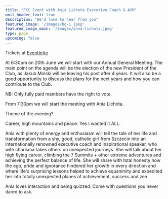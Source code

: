 ```yaml
---
title: "PCC Event with Ania Lichota Executive Coach & AGM"
omit_header_text: true
description: "We'd love to hear from you"
featured_image: '/images/bg-1.jpeg'
featured_image_main: '/images/anna-lichota.jpeg'
type: page
upcoming: false
---
```


Tickets at [Eventbrite](https://www.eventbrite.co.uk/e/pcc-event-with-greg-hands-mp-tickets-62204471248)

At 6:30pm on 20th June we will start with our Annual General Meeting. The main point on the agenda will be the election of the new President of the Club, as Jakub Molski will be leaving his post after 4 years. It will also be a good opportunity to discuss the plans for the next years and how you can contribute to the Club.

NB: Only fully paid mambers have the right to vote.

From 7:30pm we will start the meeting with Ania LIchota.

Theme of the evening?

Career, high mountains and peace. 
Yes I wanted it ALL.

Ania with plenty of energy and enthusiasm will tell the tale of her life and transformation from a shy, good, catholic girl from Szczecin into an internationally renowned executive coach and inspirational speaker, who with charisma takes others on unexpected journeys. She will talk about her high flying career, climbing the 7 Summits + other extreme adventures and achieving the perfect balance of life.
She will share with total honesty how the ego, pride and ignorance hindered her growth in every direction and where life's surprising lessons helped to achieve equanimity and expedited her into totally unexpected planes of achievement, success and zen.

Ania loves interaction and being quizzed. Come with questions you never dared to ask.
